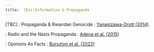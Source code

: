 ```yaml
---
title:  (Dis)Information & Propaganda
---
```



[TBC]
: Propaganda & Rwandan Genocide
  : [Yanagizawa-Drott (2014)](#)
  
: Radio and the Nazis Propaganda
  : [Adena et al. (2015)](#)

: Opinions As Facts
  : [Bursztyn et al. (2022)](#)

